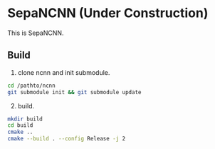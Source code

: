 # SepaNCNN (Under Construction)

This is SepaNCNN. 

## Build
1. clone ncnn and init submodule.
```bash
cd /pathto/ncnn
git submodule init && git submodule update
```
2. build.
```bash
mkdir build
cd build
cmake ..
cmake --build . --config Release -j 2
```

